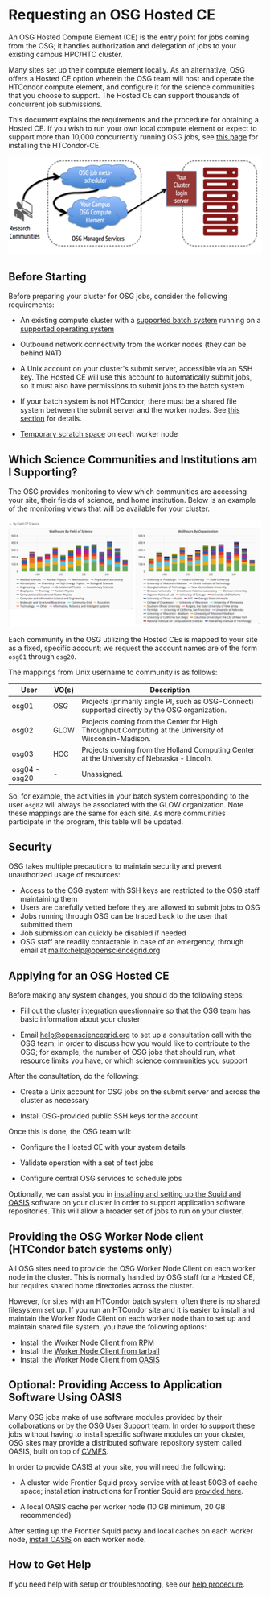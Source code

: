 Requesting an OSG Hosted CE
===========================

An OSG Hosted Compute Element (CE) is the entry point for jobs coming from the OSG;
it handles authorization and delegation of jobs to your existing campus HPC/HTC cluster.

Many sites set up their compute element locally.
As an alternative, OSG offers a Hosted CE option
wherein the OSG team will host and operate the HTCondor compute element,
and configure it for the science communities that you choose to support.
The Hosted CE can support thousands of concurrent job submissions.

This document explains the requirements and the procedure for obtaining a Hosted CE.
If you wish to run your own local compute element or expect to support more than 10,000 concurrently running OSG jobs,
see [this page](../compute-element/install-htcondor-ce.md) for installing the HTCondor-CE.

![managed services diagram](/compute-element/img/managed_services_diagram.png)


Before Starting
---------------

Before preparing your cluster for OSG jobs, consider the following requirements:

-   An existing compute cluster with a [supported batch system](../index.md#prepare-the-batch-system)
    running on a [supported operating system](../release/supported_platforms.md)

-   Outbound network connectivity from the worker nodes (they can be behind NAT)

-   A Unix account on your cluster's submit server, accessible via an SSH key.
    The Hosted CE will use this account to automatically submit jobs,
    so it must also have permissions to submit jobs to the batch system

-   If your batch system is not HTCondor,
    there must be a shared file system between the submit server and the worker nodes.
    See [this section](#providing-the-osg-worker-node-client-htcondor-batch-systems-only) for details.

-   [Temporary scratch space](../worker-node/using-wn.md#for-site-administrators) on each worker node


Which Science Communities and Institutions am I Supporting?
-----------------------------------------------------------

The OSG provides monitoring to view which communities are accessing your site, their fields of science, and home institution.
Below is an example of the monitoring views that will be available for your cluster.

![monitoring graphs](/compute-element/img/monitoring_graphs.png)

Each community in the OSG utilizing the Hosted CEs is mapped to your site as a fixed, specific account; we request
the account names are of the form `osg01` through `osg20`.

The mappings from Unix username to community is as follows:

| User | VO(s) | Description |
| ---- | ----- | ----- |
| osg01 | OSG | Projects (primarily single PI, such as OSG-Connect) supported directly by the OSG organization. |
| osg02 | GLOW | Projects coming from the Center for High Throughput Computing at the University of Wisconsin-Madison. |
| osg03 | HCC | Projects coming from the Holland Computing Center at the University of Nebraska - Lincoln. |
| osg04 - osg20 | - | Unassigned. |

So, for example, the activities in your batch system corresponding to the user `osg02` will always be associated with the GLOW organization.  Note these mappings are the same for each site.  As more communities participate in the program, this table will be updated.

Security
--------

OSG takes multiple precautions to maintain security and prevent unauthorized
usage of resources:

-   Access to the OSG system with SSH keys are restricted to the OSG staff maintaining them
-   Users are carefully vetted before they are allowed to submit jobs to OSG
-   Jobs running through OSG can be traced back to the user that submitted them
-   Job submission can quickly be disabled if needed
-   OSG staff are readily contactable in case of an emergency,
    through email at <mailto:help@opensciencegrid.org>


Applying for an OSG Hosted CE
-----------------------------

Before making any system changes, you should do the following steps:

-   Fill out the [cluster integration questionnaire](https://docs.google.com/forms/d/e/1FAIpQLSexKMFho_TGJ8nOY-qLXJf_8neAnjDSJqrNbYIUvMcOfoZ6Uw/viewform?usp=sf_link)
    so that the OSG team has basic information about your cluster

-   Email [help@opensciencegrid.org](mailto:help@opensciencegrid.org)
    to set up a consultation call with the OSG team,
    in order to discuss how you would like to contribute to the OSG;
    for example, the number of OSG jobs that should run, what resource limits you have,
    or which science communities you support

After the consultation, do the following:

-   Create a Unix account for OSG jobs on the submit server and across the cluster as necessary

-   Install OSG-provided public SSH keys for the account

Once this is done, the OSG team will:

-   Configure the Hosted CE with your system details

-   Validate operation with a set of test jobs

-   Configure central OSG services to schedule jobs

Optionally, we can assist you in
[installing and setting up the Squid and OASIS](#optional-providing-access-to-application-software-using-oasis)
software on your cluster in order to support application software repositories.
This will allow a broader set of jobs to run on your cluster.


Providing the OSG Worker Node client (HTCondor batch systems only)
------------------------------------------------------------------

All OSG sites need to provide the OSG Worker Node Client on each worker node in the cluster.
This is normally handled by OSG staff for a Hosted CE, but requires shared home directories across the cluster.

However, for sites with an HTCondor batch system, often there is no shared filesystem set up.
If you run an HTCondor site and it is easier to install and maintain the Worker Node Client on each worker node than to
set up and maintain shared file system, you have the following options:

-   Install the [Worker Node Client from RPM](../worker-node/install-wn.md)
-   Install the [Worker Node Client from tarball](../worker-node/install-wn-tarball.md)
-   Install the Worker Node Client from [OASIS](../worker-node/install-wn-oasis.md)


**Optional**: Providing Access to Application Software Using OASIS
------------------------------------------------------------------

Many OSG jobs make of use software modules provided by their collaborations or by the OSG User Support team.
In order to support these jobs without having to install specific software modules on your cluster,
OSG sites may provide a distributed software repository system called OASIS, built on top of
[CVMFS](https://cernvm.cern.ch/portal/filesystem).

In order to provide OASIS at your site, you will need the following:

-   A cluster-wide Frontier Squid proxy service with at least 50GB of cache space;
    installation instructions for Frontier Squid are [provided here](../data/frontier-squid.md).

-   A local OASIS cache per worker node (10 GB minimum, 20 GB recommended)

After setting up the Frontier Squid proxy and local caches on each worker node,
[install OASIS](../worker-node/install-cvmfs.md) on each worker node.

How to Get Help
---------------

If you need help with setup or troubleshooting, see our [help procedure](../common/help.md).


